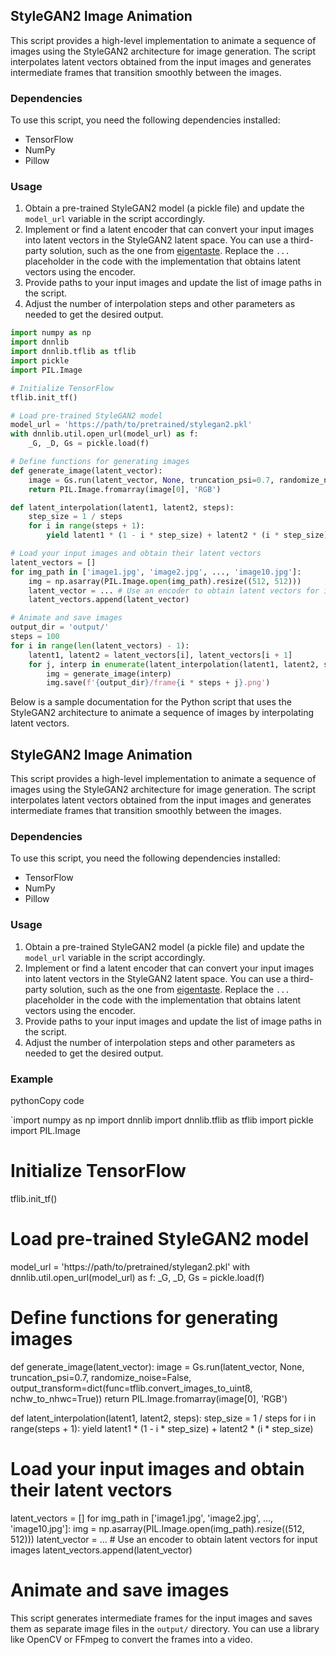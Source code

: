 ## StyleGAN2 Image Animation

This script provides a high-level implementation to animate a sequence of images using the StyleGAN2 architecture for image generation. The script interpolates latent vectors obtained from the input images and generates intermediate frames that transition smoothly between the images.

### Dependencies

To use this script, you need the following dependencies installed:

-   TensorFlow
-   NumPy
-   Pillow

### Usage

1.  Obtain a pre-trained StyleGAN2 model (a pickle file) and update the `model_url` variable in the script accordingly.
2.  Implement or find a latent encoder that can convert your input images into latent vectors in the StyleGAN2 latent space. You can use a third-party solution, such as the one from [eigentaste](https://github.com/eigentaste/stylegan2-latent-encoder). Replace the `...` placeholder in the code with the implementation that obtains latent vectors using the encoder.
3.  Provide paths to your input images and update the list of image paths in the script.
4.  Adjust the number of interpolation steps and other parameters as needed to get the desired output.

```python
import numpy as np
import dnnlib
import dnnlib.tflib as tflib
import pickle
import PIL.Image

# Initialize TensorFlow
tflib.init_tf()

# Load pre-trained StyleGAN2 model
model_url = 'https://path/to/pretrained/stylegan2.pkl'
with dnnlib.util.open_url(model_url) as f:
    _G, _D, Gs = pickle.load(f)

# Define functions for generating images
def generate_image(latent_vector):
    image = Gs.run(latent_vector, None, truncation_psi=0.7, randomize_noise=False, output_transform=dict(func=tflib.convert_images_to_uint8, nchw_to_nhwc=True))
    return PIL.Image.fromarray(image[0], 'RGB')

def latent_interpolation(latent1, latent2, steps):
    step_size = 1 / steps
    for i in range(steps + 1):
        yield latent1 * (1 - i * step_size) + latent2 * (i * step_size)

# Load your input images and obtain their latent vectors
latent_vectors = []
for img_path in ['image1.jpg', 'image2.jpg', ..., 'image10.jpg']:
    img = np.asarray(PIL.Image.open(img_path).resize((512, 512)))
    latent_vector = ... # Use an encoder to obtain latent vectors for input images
    latent_vectors.append(latent_vector)

# Animate and save images
output_dir = 'output/'
steps = 100
for i in range(len(latent_vectors) - 1):
    latent1, latent2 = latent_vectors[i], latent_vectors[i + 1]
    for j, interp in enumerate(latent_interpolation(latent1, latent2, steps)):
        img = generate_image(interp)
        img.save(f'{output_dir}/frame{i * steps + j}.png')
```

Below is a sample documentation for the Python script that uses the StyleGAN2 architecture to animate a sequence of images by interpolating latent vectors.

## StyleGAN2 Image Animation

This script provides a high-level implementation to animate a sequence of images using the StyleGAN2 architecture for image generation. The script interpolates latent vectors obtained from the input images and generates intermediate frames that transition smoothly between the images.

### Dependencies

To use this script, you need the following dependencies installed:

-   TensorFlow
-   NumPy
-   Pillow

### Usage

1.  Obtain a pre-trained StyleGAN2 model (a pickle file) and update the `model_url` variable in the script accordingly.
2.  Implement or find a latent encoder that can convert your input images into latent vectors in the StyleGAN2 latent space. You can use a third-party solution, such as the one from [eigentaste](https://github.com/eigentaste/stylegan2-latent-encoder). Replace the `...` placeholder in the code with the implementation that obtains latent vectors using the encoder.
3.  Provide paths to your input images and update the list of image paths in the script.
4.  Adjust the number of interpolation steps and other parameters as needed to get the desired output.

### Example

pythonCopy code

`import numpy as np
import dnnlib
import dnnlib.tflib as tflib
import pickle
import PIL.Image

# Initialize TensorFlow
tflib.init_tf()

# Load pre-trained StyleGAN2 model
model_url = 'https://path/to/pretrained/stylegan2.pkl'
with dnnlib.util.open_url(model_url) as f:
    _G, _D, Gs = pickle.load(f)

# Define functions for generating images
def generate_image(latent_vector):
    image = Gs.run(latent_vector, None, truncation_psi=0.7, randomize_noise=False, output_transform=dict(func=tflib.convert_images_to_uint8, nchw_to_nhwc=True))
    return PIL.Image.fromarray(image[0], 'RGB')

def latent_interpolation(latent1, latent2, steps):
    step_size = 1 / steps
    for i in range(steps + 1):
        yield latent1 * (1 - i * step_size) + latent2 * (i * step_size)

# Load your input images and obtain their latent vectors
latent_vectors = []
for img_path in ['image1.jpg', 'image2.jpg', ..., 'image10.jpg']:
    img = np.asarray(PIL.Image.open(img_path).resize((512, 512)))
    latent_vector = ... # Use an encoder to obtain latent vectors for input images
    latent_vectors.append(latent_vector)

# Animate and save images
This script generates intermediate frames for the input images and saves them as separate image files in the `output/` directory. You can use a library like OpenCV or FFmpeg to convert the frames into a video.
